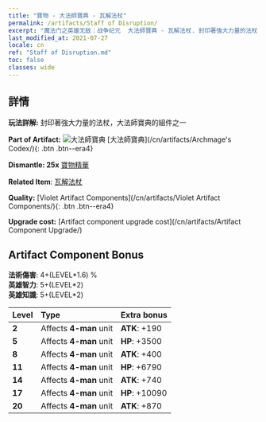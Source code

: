 ```yaml
---
title: "寶物 - 大法師寶典 - 瓦解法杖"
permalink: /artifacts/Staff of Disruption/
excerpt: "魔法门之英雄无敌：战争纪元  大法師寶典 - 瓦解法杖. 封印著強大力量的法杖，大法師寶典的組件之一"
last_modified_at: 2021-07-27
locale: cn
ref: "Staff of Disruption.md"
toc: false
classes: wide
---
```




## 詳情

 **玩法詳解:** 封印著強大力量的法杖，大法師寶典的組件之一

 **Part of Artifact:** ![大法師寶典](/images/t/icon_artifact_34.png) [大法師寶典](/cn/artifacts/Archmage's Codex/){: .btn .btn--era4}

 **Dismantle: 25x** [寶物精華](/cn/Items/con_905/)

 **Related Item**: [瓦解法杖](/cn/Items/art_139/)

 **Quality:** [Violet Artifact Components](/cn/artifacts/Violet Artifact Components/){: .btn .btn--era4}

 **Upgrade cost:** [Artifact component upgrade cost](/cn/artifacts/Artifact Component Upgrade/)

## Artifact Component Bonus

  **法術傷害**: 4+(LEVEL\*1.6) %<br/>**英雄智力**: 5+(LEVEL\*2)<br/>**英雄知識**: 5+(LEVEL\*2)

  |  Level  | Type |    Extra bonus  | 
  |:--------|:-----|:----------------| 
  | **2** | Affects **4-man** unit | **ATK**: +190 | 
  | **5** | Affects **4-man** unit | **HP**: +3500 | 
  | **8** | Affects **4-man** unit | **ATK**: +400 | 
  | **11** | Affects **4-man** unit | **HP**: +6790 | 
  | **14** | Affects **4-man** unit | **ATK**: +740 | 
  | **17** | Affects **4-man** unit | **HP**: +10090 | 
  | **20** | Affects **4-man** unit | **ATK**: +870 | 
